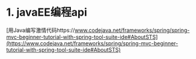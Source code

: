 # 1. javaEE编程api







[用Java编写激情代码https://www.codejava.net/frameworks/spring/spring-mvc-beginner-tutorial-with-spring-tool-suite-ide#AboutSTS](https://www.codejava.net/frameworks/spring/spring-mvc-beginner-tutorial-with-spring-tool-suite-ide#AboutSTS)

















